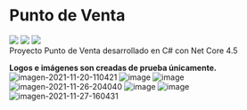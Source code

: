 # Punto de Venta
![](https://img.shields.io/badge/Fase%3A-En%20desarrollo-blue)
![](https://img.shields.io/github/last-commit/Josephglz/PuntoDeVenta)
![](https://img.shields.io/github/languages/top/Josephglz/PuntoDeVenta)<br>
Proyecto Punto de Venta desarrollado en C# con Net Core 4.5<br>


<b>Logos e imágenes son creadas de prueba únicamente.</b><br>
<img src="https://i.ibb.co/9q5GPYf/imagen-2021-11-20-110421.png" alt="imagen-2021-11-20-110421" border="0">
<img src="https://i.ibb.co/S3CjTFW/image.png" alt="image" border="0">
<img src="https://i.ibb.co/8xXGZSy/image.png" alt="image" border="0">
<img src="https://i.ibb.co/8bWJK90/imagen-2021-11-26-204040.png" alt="imagen-2021-11-26-204040" border="0">
<img src="https://i.ibb.co/qJ9xZYL/image.png" alt="image" border="0">
<img src="https://i.ibb.co/xS68pZr/image.png" alt="image" border="0">
<img src="https://i.ibb.co/dLYT8hT/imagen-2021-11-27-160431.png" alt="imagen-2021-11-27-160431" border="0">
